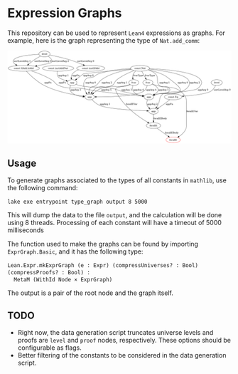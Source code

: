 # Expression Graphs

This repository can be used to represent `Lean4` expressions as graphs.
For example, here is the graph representing the type of `Nat.add_comm`:

![Nat.add_comm](graph.png)

## Usage

To generate graphs associated to the types of all constants in `mathlib`, use the following command:
```lean
lake exe entrypoint type_graph output 8 5000
```
This will dump the data to the file `output`, and the calculation will be done using 8 threads.
Processing of each constant will have a timeout of 5000 milliseconds

The function used to make the graphs can be found by importing `ExprGraph.Basic`, and it has the following type:
```lean
Lean.Expr.mkExprGraph (e : Expr) (compressUniverses? : Bool) (compressProofs? : Bool) : 
  MetaM (WithId Node × ExprGraph) 
```
The output is a pair of the root node and the graph itself.

## TODO

- Right now, the data generation script truncates universe levels and proofs are `level` and `proof` nodes, respectively.
  These options should be configurable as flags.
- Better filtering of the constants to be considered in the data generation script.
